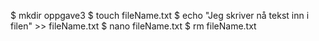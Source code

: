 $ mkdir oppgave3
$ touch fileName.txt
$ echo "Jeg skriver nå tekst inn i filen" >> fileName.txt
$ nano fileName.txt
$ rm fileName.txt